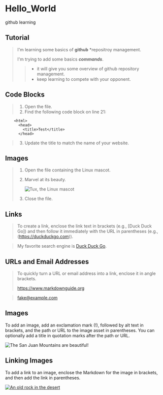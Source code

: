 # Hello_World
github learning

## Tutorial

> I'm learning some basics of **github** *repositroy management.
>
> I'm trying to add some basics ***commands***.
> > - it will give you some overview of github repository management.
> > - keep learning to compete with your opponent.

## Code Blocks

> 1. Open the file.
> 2. Find the following code block on line 21:

        <html>
          <head>
            <title>Test</title>
          </head>

> 3. Update the title to match the name of your website.


## Images

> 1. Open the file containing the Linux mascot.
> 2. Marvel at its beauty.
>
>    ![Tux, the Linux mascot](/assets/images/tux.png)
>
> 3. Close the file.

## Links

> To create a link, enclose the link text in brackets (e.g., [Duck Duck Go]) and then follow it immediately with the URL in parentheses (e.g., (https://duckduckgo.com)).

> My favorite search engine is [Duck Duck Go](https://duckduckgo.com).


## URLs and Email Addresses

> To quickly turn a URL or email address into a link, enclose it in angle brackets.
>
> <https://www.markdownguide.org>

 > <fake@example.com>

## Images

To add an image, add an exclamation mark (!), followed by alt text in brackets, and the path or URL to the image asset in parentheses. You can optionally add a title in quotation marks after the path or URL.

![The San Juan Mountains are beautiful!](https://digiwits.co/assets/uploads/2023/09/the-history-behind-the-apple-logo.jpg "Apple logo")


## Linking Images

To add a link to an image, enclose the Markdown for the image in brackets, and then add the link in parentheses.

[![An old rock in the desert](/assets/images/shiprock.jpg "Shiprock, New Mexico by Beau Rogers")](https://www.flickr.com/photos/beaurogers/31833779864/in/photolist-Qv3rFw-34mt9F-a9Cmfy-5Ha3Zi-9msKdv-o3hgjr-hWpUte-4WMsJ1-KUQ8N-deshUb-vssBD-6CQci6-8AFCiD-zsJWT-nNfsgB-dPDwZJ-bn9JGn-5HtSXY-6CUhAL-a4UTXB-ugPum-KUPSo-fBLNm-6CUmpy-4WMsc9-8a7D3T-83KJev-6CQ2bK-nNusHJ-a78rQH-nw3NvT-7aq2qf-8wwBso-3nNceh-ugSKP-4mh4kh-bbeeqH-a7biME-q3PtTf-brFpgb-cg38zw-bXMZc-nJPELD-f58Lmo-bXMYG-bz8AAi-bxNtNT-bXMYi-bXMY6-bXMYv)
